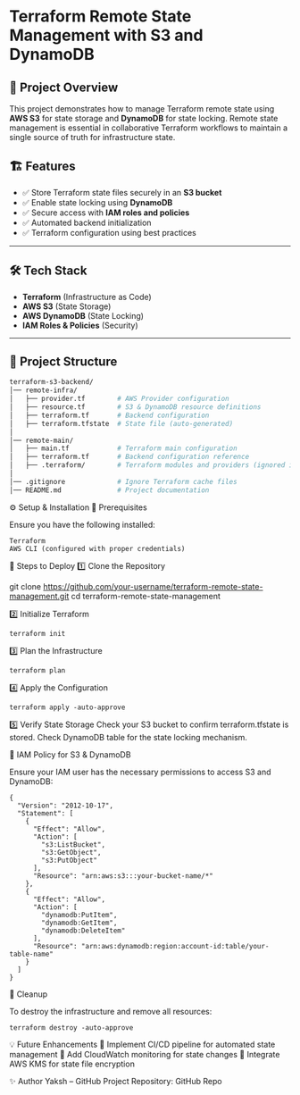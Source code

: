 # Terraform Remote State Management with S3 and DynamoDB

## 📌 Project Overview

This project demonstrates how to manage Terraform remote state using **AWS S3** for state storage and **DynamoDB** for state locking. Remote state management is essential in collaborative Terraform workflows to maintain a single source of truth for infrastructure state.

## 🏗️ Features

- ✅ Store Terraform state files securely in an **S3 bucket**
- ✅ Enable state locking using **DynamoDB**
- ✅ Secure access with **IAM roles and policies**
- ✅ Automated backend initialization
- ✅ Terraform configuration using best practices

---

## 🛠️ Tech Stack

- **Terraform** (Infrastructure as Code)
- **AWS S3** (State Storage)
- **AWS DynamoDB** (State Locking)
- **IAM Roles & Policies** (Security)

---

## 📂 Project Structure

```sh
terraform-s3-backend/
│── remote-infra/
│   ├── provider.tf        # AWS Provider configuration
│   ├── resource.tf        # S3 & DynamoDB resource definitions
│   ├── terraform.tf       # Backend configuration
│   ├── terraform.tfstate  # State file (auto-generated)
│
│── remote-main/
│   ├── main.tf            # Terraform main configuration
│   ├── terraform.tf       # Backend configuration reference
│   ├── .terraform/        # Terraform modules and providers (ignored in Git)
│
│── .gitignore             # Ignore Terraform cache files
│── README.md              # Project documentation

```

⚙️ Setup & Installation
📌 Prerequisites

Ensure you have the following installed:

    Terraform
    AWS CLI (configured with proper credentials)

🚀 Steps to Deploy
1️⃣ Clone the Repository

git clone https://github.com/your-username/terraform-remote-state-management.git
cd terraform-remote-state-management

2️⃣ Initialize Terraform
```
terraform init
```
3️⃣ Plan the Infrastructure
```
terraform plan
```
4️⃣ Apply the Configuration
```
terraform apply -auto-approve
```
5️⃣ Verify State Storage
    Check your S3 bucket to confirm terraform.tfstate is stored.
    Check DynamoDB table for the state locking mechanism.
    
🔐 IAM Policy for S3 & DynamoDB

Ensure your IAM user has the necessary permissions to access S3 and DynamoDB:

```
{
  "Version": "2012-10-17",
  "Statement": [
    {
      "Effect": "Allow",
      "Action": [
        "s3:ListBucket",
        "s3:GetObject",
        "s3:PutObject"
      ],
      "Resource": "arn:aws:s3:::your-bucket-name/*"
    },
    {
      "Effect": "Allow",
      "Action": [
        "dynamodb:PutItem",
        "dynamodb:GetItem",
        "dynamodb:DeleteItem"
      ],
      "Resource": "arn:aws:dynamodb:region:account-id:table/your-table-name"
    }
  ]
}
```
🛑 Cleanup

To destroy the infrastructure and remove all resources:
```
terraform destroy -auto-approve
```
💡 Future Enhancements
🔹 Implement CI/CD pipeline for automated state management
🔹 Add CloudWatch monitoring for state changes
🔹 Integrate AWS KMS for state file encryption

✨ Author
Yaksh – GitHub
Project Repository: GitHub Repo
